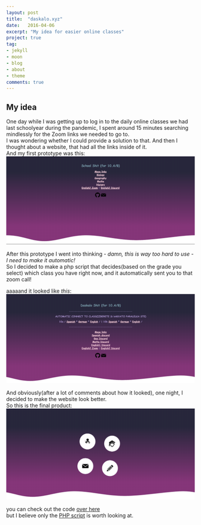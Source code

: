 ```yaml
---
layout: post
title:  "daskalo.xyz"
date:   2016-04-06
excerpt: "My idea for easier online classes"
project: true
tag:
- jekyll 
- moon
- blog
- about
- theme
comments: true
---
```


## My idea
One day while I was getting up to log in to the daily online classes we had last schoolyear during the pandemic, I spent around 15 minutes searching mindlessly for the Zoom links we needed to go to.  
I was wondering whether I could provide a solution to that. And then I thought about a website, that had all the links inside of it.  
And my first prototype was this:  
![the old rendition](/assets/img/posts/daskalo_old.png)

After this prototype I went into thinking - *damn, this is way too hard to use - I need to make it automatic!*  
So I decided to make a php script that decides(based on the grade you select) which class you have right now, and it automatically sent you to that zoom call!  

aaaaand it looked like *this*:
![the newer rendition](/assets/img/posts/daskalo_auto_old.png)

And obviously(after a lot of comments about how it looked), one night, I decided to make the website look better.  
So this is the final product:
![the newest rendition](/assets/img/posts/daskalo_new.png)

you can check out the code [over here]("https://github.com/yamozha/daskalo-xyz")  
but I believe only the [PHP script]("https://github.com/yamozha/daskalo-xyz/blob/main/programs/10a/program.php") is worth looking at.
